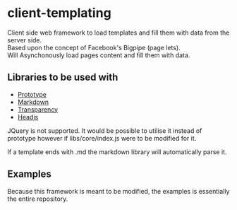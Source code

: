 client-templating
=================

Client side web framework to load templates and fill them with data from the server side.<br/>
Based upon the concept of Facebook's Bigpipe (page lets).<br/>
Will Asynchonously load pages content and fill them with data.<br/>

Libraries to be used with
-----------------------
* [Prototype](http://prototypejs.org/)
* [Markdown](https://github.com/evilstreak/markdown-js)
* [Transparency](https://github.com/leonidas/transparency)
* [Headjs](http://headjs.com/)

JQuery is not supported. It would be possible to utilise it instead of prototype however if libs/core/index.js were to be modified for it.

If a template ends with .md the markdown library will automatically parse it.

Examples
--------
Because this framework is meant to be modified, the examples is essentially the entire repository.
